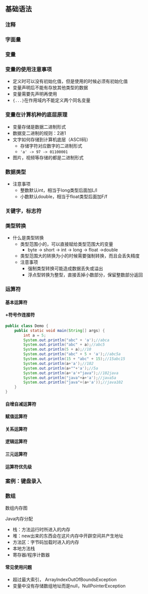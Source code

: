 ## 基础语法

### 注释

### 字面量

### 变量

### 变量的使用注意事项

- 定义时可以没有初始化值，但是使用的时候必须有初始化值
- 变量声明后不能有存放其他类型的数据
- 变量需要先声明再使用
- `{...}`在作用域内不能定义两个同名变量

### 变量在计算机种的底层原理

- 变量存储是数据二进制形式
- 数据变二进制的规则：2进1
- 文字如何存储到计算机底层（ASCII码）
  - 存储字符对应数字的二进制形式
  - `'a' -> 97 -> 01100001`
- 图片，视频等存储的都是二进制形式

### 数据类型

- 注意事项
  - 整数默认int，相当于long类型后面加L/l
  - 小数默认double，相当于float类型后面加F/f

### 关键字，标志符

### 类型转换

- 什么是类型转换
  - 类型范围小的，可以直接赋给类型范围大的变量
    - byte -> short -> int -> long -> float ->double
  - 类型范围大的转换为小的时候需要强制转换，而且会丢失精度
  - 注意事项
    - 强制类型转换可能造成数据丢失或溢出
    - 浮点型转换为整型，直接丢掉小数部分，保留整数部分返回

### 运算符

#### 基本运算符

#### +符号作连接符

```java
public class Demo {
    public static void main(String[] args) {
        int a = 5;
        System.out.println("abc" + 'a');//abca
        System.out.println("abc" + a);//abc5
        System.out.println(5 + a);//10
        System.out.println("abc" + 5 + 'a');//abc5a
        System.out.println(15 + "abc" + 15);//15abc15
        System.out.println(a+'a');//102
        System.out.println(a+""+'a');//5a
        System.out.println(a+'a'+"java");//102java
        System.out.println("java"+a+'a');//java5a
        System.out.println("java"+(a+'a'));//java102
    }
}
```

#### 自增自减运算符

#### 赋值运算符

#### 关系运算符

#### 逻辑运算符

#### 三元运算符

#### 运算符优先级

### 案例：键盘录入

### 数组

数组内存图

Java内存分配

- 栈：方法运行时所进入的内存
- 堆：new出来的东西会在这片内存中开辟空间并产生地址
- 方法区：字节码加载时进入的内存
- 本地方法栈
- 寄存器/程序计数器

#### 常见使用问题

- 超过最大索引， ArrayIndexOutOfBoundsException
- 变量中没有存储数组地址而是null，NullPointerException